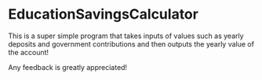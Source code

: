 # EducationSavingsCalculator
This is a super simple program that takes inputs of values such as yearly deposits and government contributions and then outputs the yearly value of the account!

Any feedback is greatly appreciated!
